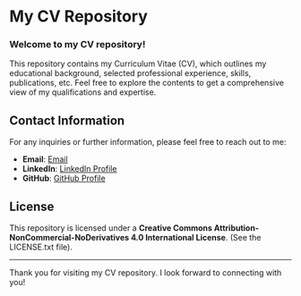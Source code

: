 # My CV Repository

### Welcome to my CV repository! 

This repository contains my Curriculum Vitae (CV), which outlines my educational background, selected professional experience, skills, publications, etc. Feel free to explore the contents to get a comprehensive view of my qualifications and expertise.


## Contact Information

For any inquiries or further information, please feel free to reach out to me:

- **Email**: [Email](mailto:adriandc1989@gmail.com)
- **LinkedIn**: [LinkedIn Profile](https://www.linkedin.com/in/adrian-dominguez-castro-phd-44b51a221/)
- **GitHub**: [GitHub Profile](https://github.com/DrAdrianDC)



## License
This repository is licensed under a **Creative Commons Attribution-NonCommercial-NoDerivatives 4.0 International License**. (See the LICENSE.txt file).

---

Thank you for visiting my CV repository. I look forward to connecting with you!

